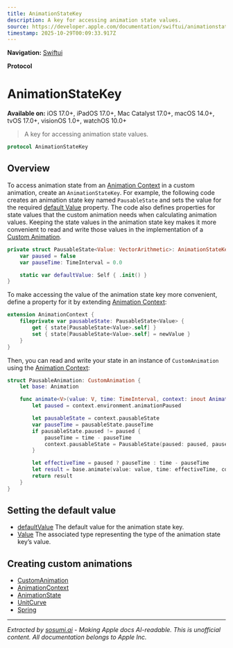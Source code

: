 ```yaml
---
title: AnimationStateKey
description: A key for accessing animation state values.
source: https://developer.apple.com/documentation/swiftui/animationstatekey
timestamp: 2025-10-29T00:09:33.917Z
---
```


**Navigation:** [Swiftui](/documentation/swiftui)

**Protocol**

# AnimationStateKey

**Available on:** iOS 17.0+, iPadOS 17.0+, Mac Catalyst 17.0+, macOS 14.0+, tvOS 17.0+, visionOS 1.0+, watchOS 10.0+

> A key for accessing animation state values.

```swift
protocol AnimationStateKey
```

## Overview

To access animation state from an [Animation Context](/documentation/swiftui/animationcontext) in a custom animation, create an `AnimationStateKey`. For example, the following code creates an animation state key named `PausableState` and sets the value for the required [default Value](/documentation/swiftui/animationstatekey/defaultvalue) property. The code also defines properties for state values that the custom animation needs when calculating animation values. Keeping the state values in the animation state key makes it more convenient to read and write those values in the implementation of a [Custom Animation](/documentation/swiftui/customanimation).

```swift
private struct PausableState<Value: VectorArithmetic>: AnimationStateKey {
    var paused = false
    var pauseTime: TimeInterval = 0.0

    static var defaultValue: Self { .init() }
}
```

To make accessing the value of the animation state key more convenient, define a property for it by extending [Animation Context](/documentation/swiftui/animationcontext):

```swift
extension AnimationContext {
    fileprivate var pausableState: PausableState<Value> {
        get { state[PausableState<Value>.self] }
        set { state[PausableState<Value>.self] = newValue }
    }
}
```

Then, you can read and write your state in an instance of `CustomAnimation` using the [Animation Context](/documentation/swiftui/animationcontext):

```swift
struct PausableAnimation: CustomAnimation {
    let base: Animation

    func animate<V>(value: V, time: TimeInterval, context: inout AnimationContext<V>) -> V? where V : VectorArithmetic {
        let paused = context.environment.animationPaused

        let pausableState = context.pausableState
        var pauseTime = pausableState.pauseTime
        if pausableState.paused != paused {
            pauseTime = time - pauseTime
            context.pausableState = PausableState(paused: paused, pauseTime: pauseTime)
        }

        let effectiveTime = paused ? pauseTime : time - pauseTime
        let result = base.animate(value: value, time: effectiveTime, context: &context)
        return result
    }
}
```

## Setting the default value

- [defaultValue](/documentation/swiftui/animationstatekey/defaultvalue) The default value for the animation state key.
- [Value](/documentation/swiftui/animationstatekey/value) The associated type representing the type of the animation state key’s value.

## Creating custom animations

- [CustomAnimation](/documentation/swiftui/customanimation)
- [AnimationContext](/documentation/swiftui/animationcontext)
- [AnimationState](/documentation/swiftui/animationstate)
- [UnitCurve](/documentation/swiftui/unitcurve)
- [Spring](/documentation/swiftui/spring)

---

*Extracted by [sosumi.ai](https://sosumi.ai) - Making Apple docs AI-readable.*
*This is unofficial content. All documentation belongs to Apple Inc.*
